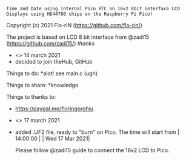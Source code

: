 
    Time and Date using internal Pico RTC on 16x2 8bit interface LCD Displays using HD44780 chips on the Raspberry Pi Pico!

Copyright (c) 2021 Flo-riN (https://github.com/flo-rin/)

The project is based on LCD 8 bit interface from @zadi15 (https://github.com/zadi15/) *thanks*

* <> 14 march 2021
* decided to join theHub, GitHub


Things to do:
*alot! see main.c (ugh)

Things to share:
*knowledge

Things to thanks to:
* https://paypal.me/floringorghiu


* <> 17 march 2021
* added .UF2 file, ready to "burn" on Pico. The time will start from
|     14:00:00   |
| Wed 17 Mar 2021|
	
  Please follow @zadi15 guide to connect the 16x2 LCD to Pico.
  



